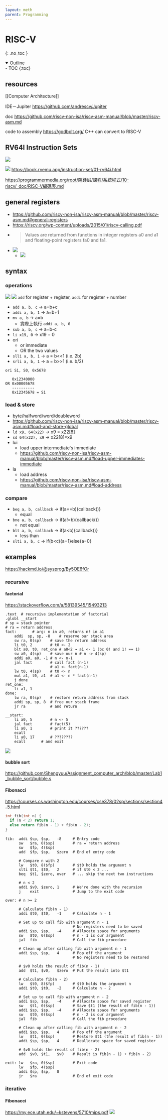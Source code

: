 ```yaml
---
layout: meth
parent: Programming 
---
```

# RISC-V
{: .no_toc }

<details open markdown="block">
  <summary>
    Outline
  </summary>
- TOC
{:toc}
</details>

## resources
[[Computer Architecture]]

IDE－Jupiter
https://github.com/andrescv/Jupiter

doc
https://github.com/riscv-non-isa/riscv-asm-manual/blob/master/riscv-asm.md

code to assembly
https://godbolt.org/
C++ can convert to RISC-V

## RV64I Instruction Sets
![](https://i.imgur.com/QitoPQd.png)

![](https://i.imgur.com/v5eQayh.png)
https://book.rvemu.app/instruction-set/01-rv64i.html

https://programmermedia.org/root/陳鍾誠/課程/系統程式/10-riscv/_doc/RISC-V編碼表.md

## general registers
- https://github.com/riscv-non-isa/riscv-asm-manual/blob/master/riscv-asm.md#general-registers
- https://riscv.org/wp-content/uploads/2015/01/riscv-calling.pdf
- > Values are returned from functions in integer registers a0 and a1 and floating-point registers fa0 and fa1.
- ![](https://i.imgur.com/xpNQn5r.png)
	- ![](https://i.imgur.com/0clQgx7.png)

## syntax
### operations
![](https://i.imgur.com/XC0k2XB.png)
![](https://i.imgur.com/PX629AE.png)
`add` for register + register, `addi` for register + number

- `add a, b, c` → a=b+c
- `addi a, b, 1` → a=b+1
- `mv a, b` → a=b
	- 實際上執行 `addi a, b, 0`
- `sub a, b, c` → a=b-c
- `li x19, 0` → x19 = 0
- ori
	- or immediate
	- OR the two values
- `slli a, b, 1` → a = b<<1 (i.e. 2b)
- `srli a, b, 1` → a = b>>1 (i.e. b/2)

```
ori S1, S0, 0x5678

   0x12340000
OR 0x00005678
   ----------
   0x12345678 = S1
```

### load & store
- byte/halfword/word/doubleword
- https://github.com/riscv-non-isa/riscv-asm-manual/blob/master/riscv-asm.md#load-and-store-global
- `ld x9, 64(x22)` → x9 = x22[8]
- `sd 64(x22), x9` → x22[8]=x9
- lui
	- load upper intermediate's immediate
	- https://github.com/riscv-non-isa/riscv-asm-manual/blob/master/riscv-asm.md#load-upper-immediates-immediate
- la
	- load address
	- https://github.com/riscv-non-isa/riscv-asm-manual/blob/master/riscv-asm.md#load-address

### compare
- `beq a, b, callback` → if(a\==b){callback()}
	- equal
- `bne a, b, callback` → if(a!=b){callback()}
	- not equal
- `blt a, b, callback` → if(a<b){callback()}
	- less than
- `slti a, b, c` → if(b<c){a=1}else{a=0}

## examples
https://hackmd.io/@sysprog/By5OE6fOr
### recursive
#### factorial
https://stackoverflow.com/a/58139545/15493213
```
.text  # recursive implementation of factorial
.globl __start
# sp = stack pointer
# ra = return address
fact:       # arg: n in a0, returns n! in a1
    addi  sp, sp, -8    # reserve our stack area
    sw ra, 0(sp)    # save the return address
    li t0, 2        # t0 <- 2
    blt a0, t0, ret_one # a0<2 → a1 <- 1 (bc 0! and 1! == 1)
    sw a0, 4(sp)    # save our n # n -> 4(sp)
    addi a0, a0, -1 # n <- n-1
    jal fact        # call fact (n-1)
                    # a1 <- fact(n-1)
    lw t0, 4(sp)    # t0 <- n
    mul a1, t0, a1  # a1 <- n * fact(n-1)
    j done
ret_one:
    li a1, 1
done:
    lw ra, 0(sp)    # restore return address from stack
    addi sp, sp, 8  # free our stack frame
    jr ra           # and return

__start:
    li a0, 5        # n <- 5
    jal fact        # fact(5)
    li a0, 1        # print it ??????
    ecall
    li a0, 17       # ????????
    ecall       # and exit
```

![](https://i.imgur.com/zd27zIq.png)

#### bubble sort
https://github.com/Shengyuu/Assignment_computer_arch/blob/master/Lab1_bubble_sort/bubble.s

#### Fibonacci
https://courses.cs.washington.edu/courses/cse378/02sp/sections/section4-5.html

```cpp
int fib(int n) {
  if (n < 2) return 1;
  else return fib(n - 1) + fib(n - 2);
}
```

```risc-v
fib:  addi $sp, $sp,   -8     # Entry code
      sw   $ra, 0($sp) 		  # ra = return address
      sw   $fp, 4($sp)
      add  $fp, $sp,   $zero  # End of entry code

      # Compare n with 2
      lw   $t0, 8($fp)        # $t0 holds the argument n
      slti $t1, $t0,   2      # if $t0 < 2 ...
      beq  $t1, $zero, over   # ... skip the next two instructions

      # n < 2
      addi $v0, $zero, 1      # We're done with the recursion
      j    exit               # Jump to the exit code

over: # n >= 2

      # Calculate fib(n - 1)
      addi $t0, $t0,   -1     # Calculate n - 1

      # Set up to call fib with argument n - 1
                              # No registers need to be saved
      addi $sp, $sp,   -4     # Allocate space for arguments
      sw   $t0, 0($sp)        # n - 1 is our argument
      jal  fib                # Call the fib procedure

      # Clean up after calling fib with argument n - 1
      addi $sp, $sp,   4      # Pop off the argument
                              # No registers need to be restored

      # $v0 holds the result of fib(n - 1)
      add  $t1, $v0,   $zero  # Put the result into $t1

      # Calculate fib(n - 2)
      lw   $t0, 8($fp)        # $t0 holds the argument n
      addi $t0, $t0,   -2     # Calculate n - 2

      # Set up to call fib with argument n - 2
      addi $sp, $sp,   -4     # Allocate space for saved register
      sw   $t1, 0($sp)        # Save $t1 (the result of fib(n - 1))
      addi $sp, $sp,   -4     # Allocate space for arguments
      sw   $t0, 0($sp)        # n - 2 is our argument
      jal  fib                # Call the fib procedure

      # Clean up after calling fib with argument n - 2
      addi $sp, $sp,   4      # Pop off the argument
      lw   $t1, 0($sp)        # Restore $t1 (the result of fib(n - 1))
      addi $sp, $sp,   4      # Deallocate space for saved register

      # $v0 holds the result of fib(n - 2)
      add  $v0, $t1,   $v0    # Result is fib(n - 1) + fib(n - 2)

exit: lw   $ra, 0($sp)        # Exit code
      lw   $fp, 4($sp)
      addi $sp, $sp,   8
      jr   $ra                # End of exit code

```

### iterative
#### Fibonacci
<https://my.ece.utah.edu/~kstevens/5710/mips.pdf>
![](https://i.imgur.com/5dEPF2f.png)